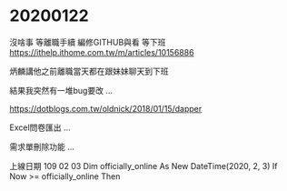 # 20200122

沒啥事 等離職手續 編修GITHUB與看 等下班 https://ithelp.ithome.com.tw/m/articles/10156886

炳麟講他之前離職當天都在跟妹妹聊天到下班

結果我突然有一堆bug要改 ...

https://dotblogs.com.tw/oldnick/2018/01/15/dapper

Excel問卷匯出 ...

需求單刪除功能 ...





上線日期 109 02 03
Dim officially_online As New DateTime(2020, 2, 3)
If Now >= officially_online Then
